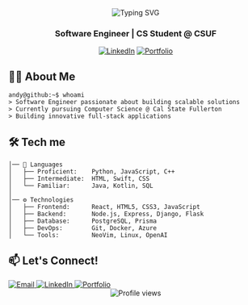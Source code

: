 
<div align="center">
  <img src="https://readme-typing-svg.herokuapp.com?font=Fira+Code&pause=1000&color=54A6FF&center=true&vCenter=true&repeat=false&width=435&lines=Hello+World!+I%27m+Andy+Nguyen+%F0%9F%90%BB" alt="Typing SVG" />
  <h3>Software Engineer | CS Student @ CSUF</h3>
  
  [![LinkedIn](https://img.shields.io/badge/LinkedIn-0077B5?style=for-the-badge&logo=linkedin&logoColor=white)](https://www.linkedin.com/in/andynguyendo/)
  [![Portfolio](https://img.shields.io/badge/Portfolio-255E63?style=for-the-badge&logo=About.me&logoColor=white)](https://www.andydonguyen.com/)
</div>

## 👨‍💻 About Me
```console
andy@github:~$ whoami
> Software Engineer passionate about building scalable solutions
> Currently pursuing Computer Science @ Cal State Fullerton
> Building innovative full-stack applications
```

## 🛠️ Tech me
```
│── 🔨 Languages
│   ├── Proficient:    Python, JavaScript, C++
│   ├── Intermediate:  HTML, Swift, CSS
│   └── Familiar:      Java, Kotlin, SQL
│
│── ⚙️ Technologies
│   ├── Frontend:      React, HTML5, CSS3, JavaScript
│   ├── Backend:       Node.js, Express, Django, Flask
│   ├── Database:      PostgreSQL, Prisma
│   ├── DevOps:        Git, Docker, Azure
│   └── Tools:         NeoVim, Linux, OpenAI
```

## 📫 Let's Connect!
<div align="left">
  <a href="mailto:andynguyendo@gmail.com">
    <img src="https://img.shields.io/badge/Email-D14836?style=for-the-badge&logo=gmail&logoColor=white" alt="Email"/>
  </a>
  <a href="https://www.linkedin.com/in/andynguyendo/">
    <img src="https://img.shields.io/badge/LinkedIn-0077B5?style=for-the-badge&logo=linkedin&logoColor=white" alt="LinkedIn"/>
  </a>
  <a href="https://www.andydonguyen.live/">
    <img src="https://img.shields.io/badge/Portfolio-255E63?style=for-the-badge&logo=About.me&logoColor=white" alt="Portfolio"/>
  </a>
</div>

<div align="center">
  <img src="https://komarev.com/ghpvc/?username=BearB34R&color=blue&style=flat-square" alt="Profile views">
</div>

